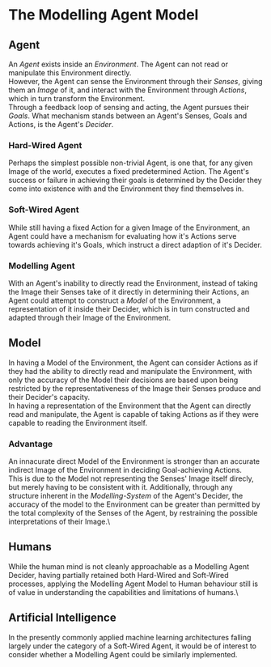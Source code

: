 # The Modelling Agent Model

## Agent

An _Agent_ exists inside an _Environment_. The Agent can not read or manipulate this Environment directly.\
However, the Agent can sense the Environment through their _Senses_, giving them an _Image_ of it, and interact with the Environment through _Actions_, which in turn transform the Environment.\
Through a feedback loop of sensing and acting, the Agent pursues their _Goals_. What mechanism stands between an Agent's Senses, Goals and Actions, is the Agent's _Decider_.

### Hard-Wired Agent

Perhaps the simplest possible non-trivial Agent, is one that, for any given Image of the world, executes a fixed predetermined Action.
The Agent's success or failure in achieving their goals is determined by the Decider they come into existence with and the Environment they find themselves in.

### Soft-Wired Agent

While still having a fixed Action for a given Image of the Environment, an Agent could have a mechanism for evaluating how it's Actions serve towards achieving it's Goals, which instruct a direct adaption of it's Decider.

### Modelling Agent

With an Agent's inability to directly read the Environment, instead of taking the Image their Senses take of it directly in determining their Actions, an Agent could attempt to construct a _Model_ of the Environment, a representation of it inside their Decider, which is in turn constructed and adapted through their Image of the Environment.

## Model

In having a Model of the Environment, the Agent can consider Actions as if they had the ability to directly read and manipulate the Environment, with only the accuracy of the Model their decisions are based upon being restricted by the representativeness of the Image their Senses produce and their Decider's capacity.\
In having a representation of the Environment that the Agent can directly read and manipulate, the Agent is capable of taking Actions as if they were capable to reading the Environment itself.

### Advantage

An innacurate direct Model of the Environment is stronger than an accurate indirect Image of the Environment in deciding Goal-achieving Actions.\
This is due to the Model not representing the Senses' Image itself direcly, but merely having to be consistent with it. Additionally, through any structure inherent in the _Modelling-System_ of the Agent's Decider, the accuracy of the model to the Environment can be greater than permitted by the total complexity of the Senses of the Agent, by restraining the possible interpretations of their Image.\


## Humans

While the human mind is not cleanly approachable as a Modelling Agent Decider, having partially retained both Hard-Wired and Soft-Wired processes, applying the Modelling Agent Model to Human behaviour still is of value in understanding the capabilities and limitations of humans.\

## Artificial Intelligence

In the presently commonly applied machine learning architectures falling largely under the category of a Soft-Wired Agent, it would be of interest to consider whether a Modelling Agent could be similarly implemented.